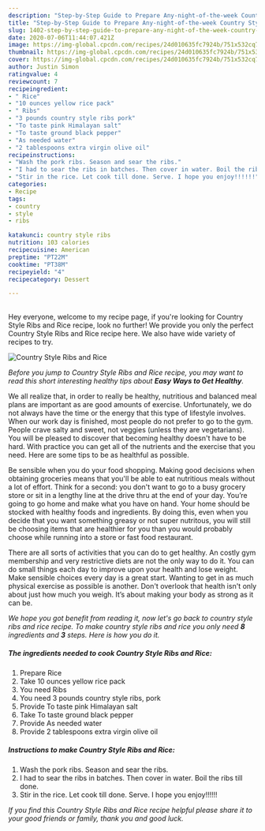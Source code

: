 ```yaml
---
description: "Step-by-Step Guide to Prepare Any-night-of-the-week Country Style Ribs and Rice"
title: "Step-by-Step Guide to Prepare Any-night-of-the-week Country Style Ribs and Rice"
slug: 1402-step-by-step-guide-to-prepare-any-night-of-the-week-country-style-ribs-and-rice
date: 2020-07-06T11:44:07.421Z
image: https://img-global.cpcdn.com/recipes/24d010635fc7924b/751x532cq70/country-style-ribs-and-rice-recipe-main-photo.jpg
thumbnail: https://img-global.cpcdn.com/recipes/24d010635fc7924b/751x532cq70/country-style-ribs-and-rice-recipe-main-photo.jpg
cover: https://img-global.cpcdn.com/recipes/24d010635fc7924b/751x532cq70/country-style-ribs-and-rice-recipe-main-photo.jpg
author: Justin Simon
ratingvalue: 4
reviewcount: 7
recipeingredient:
- " Rice"
- "10 ounces yellow rice pack"
- " Ribs"
- "3 pounds country style ribs pork"
- "To taste pink Himalayan salt"
- "To taste ground black pepper"
- "As needed water"
- "2 tablespoons extra virgin olive oil"
recipeinstructions:
- "Wash the pork ribs. Season and sear the ribs."
- "I had to sear the ribs in batches. Then cover in water. Boil the ribs till done."
- "Stir in the rice. Let cook till done. Serve. I hope you enjoy!!!!!!"
categories:
- Recipe
tags:
- country
- style
- ribs

katakunci: country style ribs 
nutrition: 103 calories
recipecuisine: American
preptime: "PT22M"
cooktime: "PT38M"
recipeyield: "4"
recipecategory: Dessert

---
```

<br>
Hey everyone, welcome to my recipe page, if you're looking for Country Style Ribs and Rice recipe, look no further! We provide you only the perfect Country Style Ribs and Rice recipe here. We also have wide variety of recipes to try.
<br>


![Country Style Ribs and Rice](https://img-global.cpcdn.com/recipes/24d010635fc7924b/751x532cq70/country-style-ribs-and-rice-recipe-main-photo.jpg)

<i>Before you jump to Country Style Ribs and Rice recipe, you may want to read this short interesting healthy tips about <strong>Easy Ways to Get Healthy</strong>.</i>

We all realize that, in order to really be healthy, nutritious and balanced meal plans are important as are good amounts of exercise. Unfortunately, we do not always have the time or the energy that this type of lifestyle involves. When our work day is finished, most people do not prefer to go to the gym. People crave salty and sweet, not veggies (unless they are vegetarians). You will be pleased to discover that becoming healthy doesn't have to be hard. With practice you can get all of the nutrients and the exercise that you need. Here are some tips to be as healthful as possible.

Be sensible when you do your food shopping. Making good decisions when obtaining groceries means that you'll be able to eat nutritious meals without a lot of effort. Think for a second: you don't want to go to a busy grocery store or sit in a lengthy line at the drive thru at the end of your day. You’re going to go home and make what you have on hand. Your home should be stocked with healthy foods and ingredients. By doing this, even when you decide that you want something greasy or not super nutritous, you will still be choosing items that are healthier for you than you would probably choose while running into a store or fast food restaurant.

There are all sorts of activities that you can do to get healthy. An costly gym membership and very restrictive diets are not the only way to do it. You can do small things each day to improve upon your health and lose weight. Make sensible choices every day is a great start. Wanting to get in as much physical exercise as possible is another. Don't overlook that health isn't only about just how much you weigh. It’s about making your body as strong as it can be. 


<i>We hope you got benefit from reading it, now let's go back to country style ribs and rice recipe. To make country style ribs and rice you only need <strong>8</strong> ingredients and <strong>3</strong> steps. Here is how you do it.
</i>

##### The ingredients needed to cook Country Style Ribs and Rice:

1. Prepare  Rice
1. Take 10 ounces yellow rice pack
1. You need  Ribs
1. You need 3 pounds country style ribs, pork
1. Provide To taste pink Himalayan salt
1. Take To taste ground black pepper
1. Provide As needed water
1. Provide 2 tablespoons extra virgin olive oil


##### Instructions to make Country Style Ribs and Rice:

1. Wash the pork ribs. Season and sear the ribs.
1. I had to sear the ribs in batches. Then cover in water. Boil the ribs till done.
1. Stir in the rice. Let cook till done. Serve. I hope you enjoy!!!!!!


<i>If you find this Country Style Ribs and Rice recipe helpful please share it to your good friends or family, thank you and good luck.</i>
